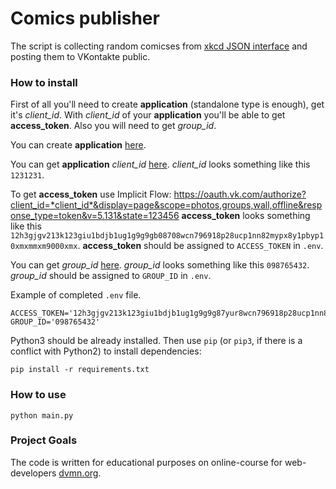 # Comics publisher 

The script is collecting random comicses from [xkcd JSON interface](https://xkcd.com/json.html) and posting them to VKontakte public.

### How to install

First of all you'll need to create **application** (standalone type is enough), get it's *client_id*. With *client_id* of your **application** you'll be able to get **access_token**. Also you will need to get *group_id*.

You can create **application** [here](https://vk.com/dev).

You can get **application** *client_id* [here](https://vk.com/apps?act=manage).
*client_id* looks something like this `1231231`.

To get **access_token** use Implicit Flow:
https://oauth.vk.com/authorize?client_id=*client_id*&display=page&scope=photos,groups,wall,offline&response_type=token&v=5.131&state=123456
**access_token** looks something like this `12h3gjgv213k123giu1bdjb1ug1g9g9gb08708wcn796918p28ucp1nn82mypx8y1pbyp10xmxmmxm9000xmx`. 
**access_token** should be assigned to `ACCESS_TOKEN` in `.env`.

You can get *group_id* [here](https://regvk.com/id/).
*group_id*  looks something like this `098765432`. 
*group_id*  should be assigned to `GROUP_ID` in `.env`.

Example of completed `.env` file.

```
ACCESS_TOKEN='12h3gjgv213k123giu1bdjb1ug1g9g9g87yur8wcn796918p28ucp1nn82mypx8y1pbyp10xmxmmxm9000xmx'
GROUP_ID='098765432'
```

Python3 should be already installed.
Then use `pip` (or `pip3`, if there is a conflict with Python2) to install dependencies:
```
pip install -r requirements.txt
```

### How to use

```
python main.py
```

### Project Goals

The code is written for educational purposes on online-course for web-developers [dvmn.org](https://dvmn.org/).
